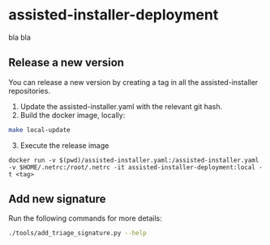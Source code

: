 # assisted-installer-deployment

bla bla

## Release a new version

You can release a new version by creating a tag in all the assisted-installer repositories.

1. Update the assisted-installer.yaml with the relevant git hash.
2. Build the docker image, locally:

```bash
make local-update
```

3. Execute the release image

```shell script
docker run -v $(pwd)/assisted-installer.yaml:/assisted-installer.yaml -v $HOME/.netrc:/root/.netrc -it assisted-installer-deployment:local -t <tag>
```

## Add new signature

Run the following commands for more details:

```bash
./tools/add_triage_signature.py --help
```
